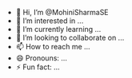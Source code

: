 - 👋 Hi, I’m @MohiniSharmaSE
- 👀 I’m interested in ...
- 🌱 I’m currently learning ...
- 💞️ I’m looking to collaborate on ...
- 📫 How to reach me ...
- 😄 Pronouns: ...
- ⚡ Fun fact: ...

<!---
MohiniSharmaSE/MohiniSharmaSE is a ✨ special ✨ repository because its `README.md` (this file) appears on your GitHub profile.
You can click the Preview link to take a look at your changes.
--->
